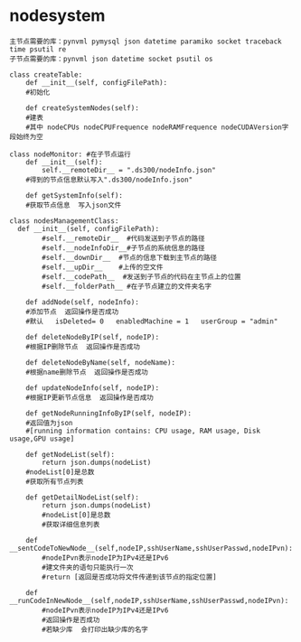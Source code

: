 # nodesystem
    主节点需要的库：pynvml pymysql json datetime paramiko socket traceback time psutil re
    子节点需要的库：pynvml json datetime socket psutil os

    class createTable:
        def __init__(self, configFilePath):               
        #初始化
  
        def createSystemNodes(self):
        #建表 
        #其中 nodeCPUs nodeCPUFrequence nodeRAMFrequence nodeCUDAVersion字段始终为空

    class nodeMonitor: #在子节点运行
        def __init__(self):
            self.__remoteDir__ = ".ds300/nodeInfo.json"
        #得到的节点信息默认写入".ds300/nodeInfo.json"
            
        def getSystemInfo(self):
        #获取节点信息  写入json文件

    class nodesManagementClass:
      def __init__(self, configFilePath): 
            #self.__remoteDir__  #代码发送到子节点的路径
            #self.__nodeInfoDir__#子节点的系统信息的路径
            #self.__downDir__  #节点的信息下载到主节点的路径
            #self.__upDir__    #上传的空文件
            #self.__codePath__  #发送到子节点的代码在主节点上的位置
            #self.__folderPath__ #在子节点建立的文件夹名字
            
        def addNode(self, nodeInfo):    
        #添加节点  返回操作是否成功
        #默认   isDeleted= 0   enabledMachine = 1   userGroup = "admin"

        def deleteNodeByIP(self, nodeIP):
        #根据IP删除节点  返回操作是否成功

        def deleteNodeByName(self, nodeName):
        #根据name删除节点  返回操作是否成功
    
        def updateNodeInfo(self, nodeIP):
        #根据IP更新节点信息  返回操作是否成功
    
        def getNodeRunningInfoByIP(self, nodeIP):
        #返回值为json
        #[running information contains: CPU usage, RAM usage, Disk usage,GPU usage]

        def getNodeList(self):
            return json.dumps(nodeList)
        #nodeList[0]是总数
        #获取所有节点列表
  
        def getDetailNodeList(self):   
            return json.dumps(nodeList)
            #nodeList[0]是总数
            #获取详细信息列表

        def __sentCodeToNewNode__(self,nodeIP,sshUserName,sshUserPasswd,nodeIPvn):
            #nodeIPvn表示nodeIP为IPv4还是IPv6
            #建文件夹的语句只能执行一次
            #return [返回是否成功将文件传递到该节点的指定位置] 
  
        def __runCodeInNewNode__(self,nodeIP,sshUserName,sshUserPasswd,nodeIPvn):
            #nodeIPvn表示nodeIP为IPv4还是IPv6
            #返回操作是否成功
            #若缺少库  会打印出缺少库的名字
     
